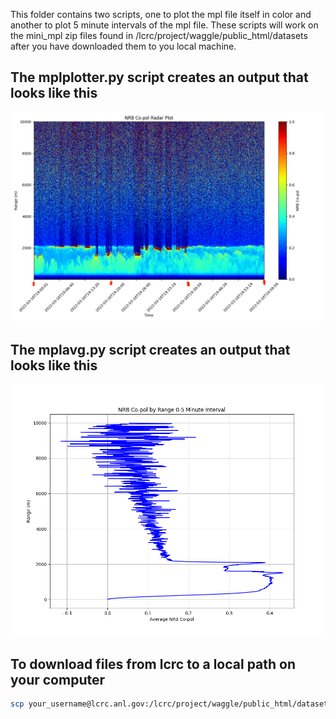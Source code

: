 This folder contains two scripts, one to plot the mpl file itself in color and another to plot 5 minute intervals of the mpl file. These scripts will work on the mini_mpl zip files found in /lcrc/project/waggle/public_html/datasets after you have downloaded them to you local machine. 

## The mplplotter.py script creates an output that looks like this
![Output](/abraham/Images/202203161900.mpl.png)

## The mplavg.py script creates an output that looks like this
![Output](/abraham/Images/pc0-5.png)

## To download files from lcrc to a local path on your computer
 ```sh
scp your_username@lcrc.anl.gov:/lcrc/project/waggle/public_html/datasets/minimpl_202203.mpl /your/local/path/on/computer
